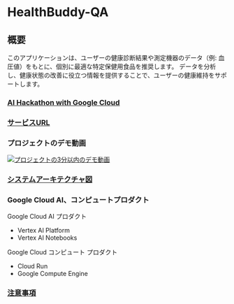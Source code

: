# HealthBuddy-QA

## 概要

このアプリケーションは、ユーザーの健康診断結果や測定機器のデータ（例: 血圧値）をもとに、個別に最適な特定保健用食品を推奨します。
データを分析し、健康状態の改善に役立つ情報を提供することで、ユーザーの健康維持をサポートします。

### [AI Hackathon with Google Cloud](https://googlecloudjapanaihackathon.devpost.com/)

### [サービスURL](https://healthbuddy-qa-frontend-service-658068769407.asia-northeast1.run.app/)

### プロジェクトのデモ動画
[![プロジェクトの3分以内のデモ動画](https://github.com/user-attachments/assets/2c816ee8-7789-408e-bc69-a5eeeed448f3)](https://youtu.be/9sehDtx48j4)

### [システムアーキテクチャ図](https://docs.google.com/presentation/d/1m8mq8HTRIOBMtdxCmtxbUD929ImGD4Ng5E-4NHmQb_8/edit#slide=id.g2895b56caaa_0_0)

### Google Cloud AI、コンピュートプロダクト

Google Cloud AI プロダクト
 - Vertex AI Platform
 - Vertex AI Notebooks

Google Cloud コンピュート プロダクト
 - Cloud Run
 - Google Compute Engine 

### [注意事項](https://github.com/gongqi-zhen/HealthBuddy-QA/blob/main/docs/notes.md)
